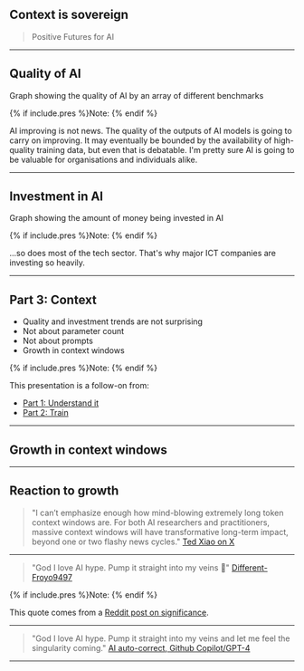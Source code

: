 
## Context is sovereign

> Positive Futures for AI

---

## Quality of AI

Graph showing the quality of AI by an array of different benchmarks

{% if include.pres %}Note: {% endif %}

AI improving is not news.  The quality of the outputs of AI models is going to carry on improving.
It may eventually be bounded by the availability of high-quality training data, but even that is debatable.
I'm pretty sure AI is going to be valuable for organisations and individuals alike.

---

## Investment in AI

Graph showing the amount of money being invested in AI

{% if include.pres %}Note: {% endif %}

...so does most of the tech sector.  That's why major ICT companies are investing so heavily.

---

## Part 3: Context
+ Quality and investment trends are not surprising
+ Not about parameter count
+ Not about prompts
+ Growth in context windows

{% if include.pres %}Note: {% endif %}

This presentation is a follow-on from:
* [Part 1: Understand it](/tech/2023/positive-futures-ai-part1-understand-it/)
* [Part 2: Train](/tech/2023/positive-futures-ai-part2-train/)

---

## Growth in context windows

---

## Reaction to growth

> "I can’t emphasize enough how mind-blowing extremely long token context windows are. For both AI researchers and practitioners, massive context windows will have transformative long-term impact, beyond one or two flashy news cycles."
[Ted Xiao on X](https://x.com/xiao_ted/status/1761865996716114412)

---

> "God I love AI hype.  Pump it straight into my veins 🤤"
[Different-Froyo9497](https://www.reddit.com/r/singularity/comments/1b05zpe/i_cant_emphasize_enough_how_mindblowing_extremely/)

{% if include.pres %}Note: {% endif %}

This quote comes from a [Reddit post on significance](https://www.reddit.com/r/singularity/comments/1b05zpe/i_cant_emphasize_enough_how_mindblowing_extremely/).

---

> "God I love AI hype.  Pump it straight into my veins and let me feel the singularity coming."
[AI auto-correct, Github Copilot/GPT-4](https://docs.github.com/en/copilot/about-github-copilot/what-is-github-copilot)

---
